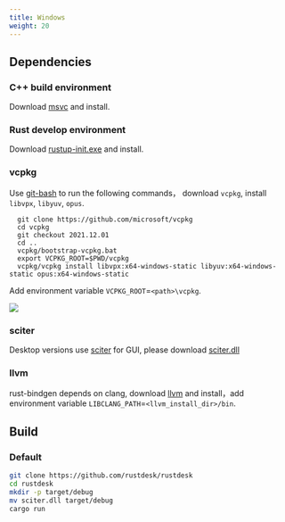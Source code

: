 ```yaml
---
title: Windows
weight: 20
---
```


## Dependencies

### C++ build environment

Download [msvc](https://visualstudio.microsoft.com/) and install.

### Rust develop environment
Download [rustup-init.exe](https://static.rust-lang.org/rustup/dist/x86_64-pc-windows-msvc/rustup-init.exe) and install.

### vcpkg

Use [git-bash](https://git-scm.com/download/win) to run the following commands， download `vcpkg`, install `libvpx`, `libyuv`, `opus`.

```shell
  git clone https://github.com/microsoft/vcpkg
  cd vcpkg
  git checkout 2021.12.01
  cd ..
  vcpkg/bootstrap-vcpkg.bat
  export VCPKG_ROOT=$PWD/vcpkg
  vcpkg/vcpkg install libvpx:x64-windows-static libyuv:x64-windows-static opus:x64-windows-static
```

Add environment variable `VCPKG_ROOT`=`<path>\vcpkg`.

![](/docs/en/dev/build/windows/images/env.png)

### sciter

Desktop versions use [sciter](https://sciter.com/) for GUI, please download [sciter.dll](https://raw.githubusercontent.com/c-smile/sciter-sdk/master/bin.win/x64/sciter.dll)

### llvm

rust-bindgen depends on clang,  download [llvm](https://github.com/llvm/llvm-project/releases) and install，add environment variable `LIBCLANG_PATH`=`<llvm_install_dir>/bin`.



## Build

### Default

```sh
git clone https://github.com/rustdesk/rustdesk
cd rustdesk
mkdir -p target/debug
mv sciter.dll target/debug
cargo run
```
